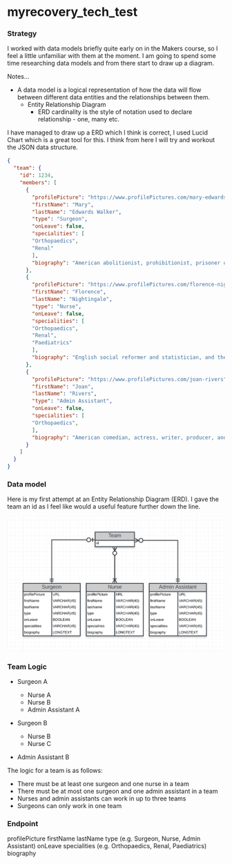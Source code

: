 # myrecovery_tech_test


### Strategy

I worked with data models briefly quite early on in the Makers course, so I feel a little unfamiliar with them at the moment. I am going to spend some time researching data models and from there start to draw up a diagram.

Notes...
- A data model is a logical representation of how the data will flow between different data entities and the relationships between them.
  - Entity Relationship Diagram
    - ERD cardinality is the style of notation used to declare relationship - one, many etc.

I have managed to draw up a ERD which I think is correct, I used Lucid Chart which is a great tool for this. I think from here I will try and workout the JSON data structure.
``` json
{
  "team": {
    "id": 1234,
    "members": [
      {  
        "profilePicture": "https://www.profilePictures.com/mary-edwards-walker",
        "firstName": "Mary",
        "lastName": "Edwards Walker",
        "type": "Surgeon",
        "onLeave": false,
        "specialities": [
        "Orthopaedics",
        "Renal"
        ],
        "biography": "American abolitionist, prohibitionist, prisoner of war and surgeon."
      },
      {  
        "profilePicture": "https://www.profilePictures.com/florence-nightingale",
        "firstName": "Florence",
        "lastName": "Nightingale",
        "type": "Nurse",
        "onLeave": false,
        "specialities": [
        "Orthopaedics",
        "Renal",
        "Paediatrics"
        ],
        "biography": "English social reformer and statistician, and the founder of modern nursing."
      },
      {  
        "profilePicture": "https://www.profilePictures.com/joan-rivers",
        "firstName": "Joan",
        "lastName": "Rivers",
        "type": "Admin Assistant",
        "onLeave": false,
        "specialities": [
        "Orthopaedics",
        ],
        "biography": "American comedian, actress, writer, producer, and television host."
      }
    ]
  }
}
```

### Data model

Here is my first attempt at an Entity Relationship Diagram (ERD). I gave the team an id as I feel like would a useful feature further down the line.

![screenshot of ERD 1](https://github.com/josephtownshend/myrecovery_tech_test/blob/master/Images/ERD_1.jpg)

### Team Logic

  * Surgeon A
    - Nurse A
    - Nurse B
    - Admin Assistant A

  * Surgeon B
    - Nurse B
    - Nurse C
  - Admin Assistant B

The logic for a team is as follows:
* There must be at least one surgeon and one nurse in a team
* There must be at most one surgeon and one admin assistant in a team
* Nurses and admin assistants can work in up to three teams
* Surgeons can only work in one team

### Endpoint

profilePicture
firstName
lastName
type (e.g. Surgeon, Nurse, Admin Assistant)
onLeave
specialities (e.g. Orthopaedics, Renal, Paediatrics)
biography
